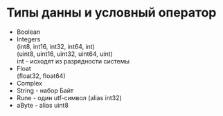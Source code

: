 # Типы данны и условный оператор

* Boolean
* Integers  
(int8, int16, int32, int64, int)  
(uint8, uint16, uint32, uint64, uint)  
int - исходят из разрядности системы
* Float  
(float32, float64)  
* Complex
* String - набор Байт
* Rune - один utf-символ (alias int32)
* aByte - alias uint8